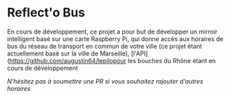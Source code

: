 # Reflect'o Bus
En cours de développement, ce projet a pour but de développer un mirroir intelligent basé sur une carte Raspberry Pi, qui donne accès aux horaires de bus du réseau de transport en commun de votre ville (ce projet étant actuellement basé sur la ville de Marseille), [l'API](https://github.com/augustin64/lepilopour les bouches du Rhône étant en cours de développement

_N'hésitez pas à soumettre une PR si vous souhaitez rajouter d'autres horaires_
